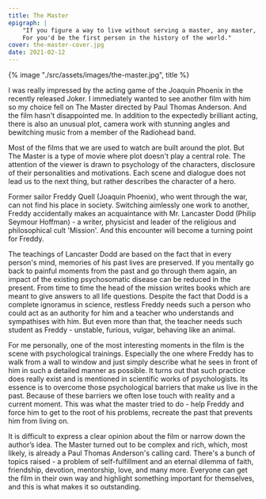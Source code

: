 ```yaml
---
title: The Master
epigraph: |
    "If you figure a way to live without serving a master, any master, then let the rest of us know, will you?
    For you'd be the first person in the history of the world."
cover: the-master-cover.jpg
date: 2021-02-12
---
```

{% image "./src/assets/images/the-master.jpg", title %}

I was really impressed by the acting game of the Joaquin Phoenix in the recently released Joker. I immediately wanted to see another film with him so my choice fell on The Master directed by Paul Thomas Anderson. And the film hasn't disappointed me. In addition to the expectedly brilliant acting, there is also an unusual plot, camera work with stunning angles and bewitching music from a member of the Radiohead band.

Most of the films that we are used to watch are built around the plot. But The Master is a type of movie where plot doesn't play a central role. The attention of the viewer is drawn to psychology of the characters, disclosure of their personalities and motivations. Each scene and dialogue does not lead us to the next thing, but rather describes the character of a hero.

Former sailor Freddy Quell (Joaquin Phoenix), who went through the war, can not find his place in society. Switching aimlessly one work to another, Freddy accidentally makes an acquaintance with Mr. Lancaster Dodd (Philip Seymour Hoffman) - a writer, physicist and leader of the religious and philosophical cult 'Mission'. And this encounter will become a turning point for Freddy.

The teachings of Lancaster Dodd are based on the fact that in every person's mind, memories of his past lives are preserved. If you mentally go back to painful moments from the past and go through them again, an impact of the existing psychosomatic disease can be reduced in the present. From time to time the head of the mission writes books which are meant to give answers to all life questions. Despite the fact that Dodd is a complete ignoramus in science, restless Freddy needs such a person who could act as an authority for him and a teacher who understands and sympathises with him. But even more than that, the teacher needs such student as Freddy - unstable, furious, vulgar, behaving like an animal.

For me personally, one of the most interesting moments in the film is the scene with psychological trainings. Especially the one where Freddy has to walk from a wall to window and just simply describe what he sees in front of him in such a detailed manner as possible. It turns out that such practice does really exist and is mentioned in scientific works of psychologists. Its essence is to overcome those psychological barriers that make us live in the past. Because of these barriers we often lose touch with reality and a current moment. This was what the master tried to do - help Freddy and force him to get to the root of his problems, recreate the past that prevents him from living on.

It is difficult to express a clear opinion about the film or narrow down the author’s idea. The Master turned out to be complex and rich, which, most likely, is already a Paul Thomas Anderson's calling card. There's a bunch of topics raised - a problem of self-fulfillment and an eternal dilemma of faith, friendship, devotion, mentorship, love, and many more. Everyone can get the film in their own way and highlight something important for themselves, and this is what makes it so outstanding.